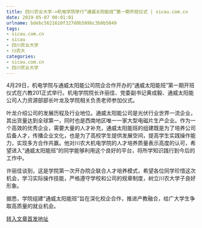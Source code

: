 ```yaml
---
title: 四川农业大学->机电学院举行“通威太阳能班”第一期开班仪式 | sicau.com.cn
date: 2019-05-07 00:01:01
urlname: bdebc5621610f327d0b589bc3b0b5049
tags: 
- sicau.com.cn
- sicau
- 四川农业大学
- 川农大
categories:
- sicau.com.cn
- 四川农业大学
---
```


4月29日，机电学院与通威太阳能公司院企合作开办的“通威太阳能班”第一期开班仪式在六教201正式举行。机电学院院长许丽佳、党委副书记黄成毅、通威太阳能公司人力资源部部长叶龙及学院相关负责老师参加仪式。

叶龙介绍公司的发展历程及行业地位。通威太阳能公司是光伏行业世界一流企业，其出货量达到全球第一，同时也是西南地区唯一一家大型电磁片生产企业。作为一个高效的优秀企业，需要大量的人才补充，通威太阳能班的组建既是为了培养公司后备人才，传播企业文化，也是为了高校学生提供发展空间，提高学生实践操作能力，实现多方合作共赢。他对川农大机电学院的人才培养质量表示高度的认可，希望进入“通威太阳能班”的同学能够利用这个良好的平台，将所学知识践行到今后的工作中。

许丽佳谈到，这是学院第一次开办院企联合人才培养模式，希望各位同学珍惜这次机会，学习实际操作技能，严格遵守学校和公司的规章制度，树立川农大学子良好形象。

据悉，学院组建“通威太阳能班”旨在深化校企合作，推进产教融合，给广大学生争取高质量的就业机会。

[转入文章首发地址](https://news.sicau.edu.cn/info/1078/50997.htm)